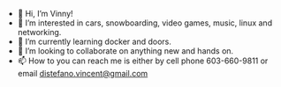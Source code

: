 - 👋 Hi, I’m Vinny!
- 👀 I’m interested in cars, snowboarding, video games, music, linux and networking.
- 🌱 I’m currently learning docker and doors.
- 💞️ I’m looking to collaborate on anything new and hands on.
- 📫 How to you can reach me is either by cell phone 603-660-9811 or email distefano.vincent@gmail.com

<!---
vdistefano/vdistefano is a ✨ special ✨ repository because its `README.md` (this file) appears on your GitHub profile.
You can click the Preview link to take a look at your changes.
--->
